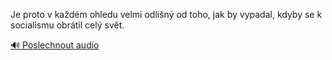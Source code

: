 
Je proto v každém ohledu velmi odlišný od toho, jak by vypadal, kdyby se k socialismu obrátil celý svět.

[🔊 Poslechnout audio](/data/7-paragraphs/audio/chapter_168/para_003-Je-proto-v-kadm-ohledu-velmi-odlin-od-toho-ja.mp3)

